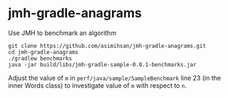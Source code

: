 # jmh-gradle-anagrams
Use JMH to benchmark an algorithm

```
git clone https://github.com/asimihsan/jmh-gradle-anagrams.git
cd jmh-gradle-anagrams
./gradlew benchmarks
java -jar build/libs/jmh-gradle-sample-0.0.1-benchmarks.jar
```

Adjust the value of `m` in `perf/java/sample/SampleBenchmark` line 23 (in the
inner Words class) to investigate value of `m` with respect to `n`.
